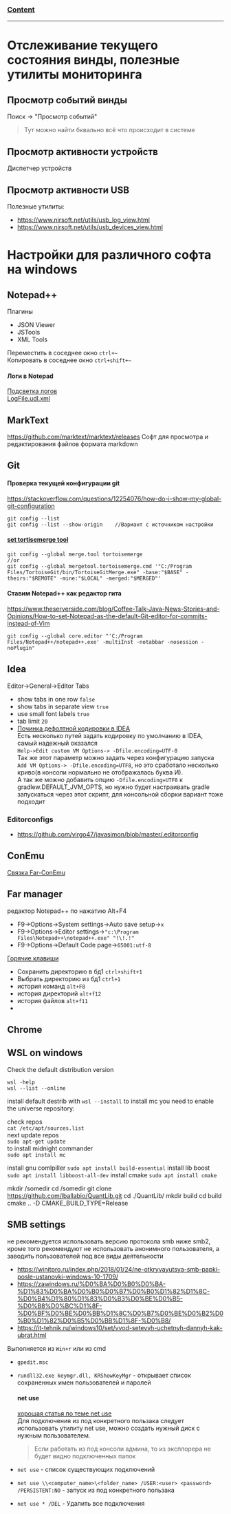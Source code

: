 ### [Content](../contents.md)

-----------------------------

# Отслеживание текущего состояния винды, полезные утилиты мониторинга

## Просмотр событий винды
Поиск -> "Просмотр событий"
> Тут можно найти бквально всё что происходит в системе

## Просмотр активности устройств
Диспетчер устройств

## Просмотр активности USB
Полезные утилиты:
- https://www.nirsoft.net/utils/usb_log_view.html
- https://www.nirsoft.net/utils/usb_devices_view.html

# Настройки для различного софта на windows

## Notepad++

Плагины

- JSON Viewer
- JSTools
- XML Tools

Переместить в соседнее окно `ctrl+~`  
Копировать в соседнее окно `ctrl+shift+~`

#### Логи в Notepad

[Подсветка логов](https://gist.github.com/mmdemirbas/3713724)  
[LogFile.udl.xml](../resources/settings/LogFile.udl.xml)  

## MarkText

https://github.com/marktext/marktext/releases
Софт для просмотра и редактирования файлов формата markdown

## Git

#### Проверка текущей конфигурации git

https://stackoverflow.com/questions/12254076/how-do-i-show-my-global-git-configuration

```
git config --list
git config --list --show-origin    //Вариант с источником настройки
```

#### [set tortisemerge tool](https://devstuffs.wordpress.com/2013/03/08/setting-tortoisegitmerge-in-msysgit-as-the-git-mergetool/)

```
git config --global merge.tool tortoisemerge
//or
git config --global mergetool.tortoisemerge.cmd '"C:/Program Files/TortoiseGit/bin/TortoiseGitMerge.exe" -base:"$BASE" -theirs:"$REMOTE" -mine:"$LOCAL" -merged:"$MERGED"'
```

#### Ставим Notepad++ как редактор гита

https://www.theserverside.com/blog/Coffee-Talk-Java-News-Stories-and-Opinions/How-to-set-Notepad-as-the-default-Git-editor-for-commits-instead-of-Vim

```
git config --global core.editor "'C:/Program Files/Notepad++/notepad++.exe' -multiInst -notabbar -nosession -noPlugin"
```

## Idea

Editor->General->Editor Tabs

- show tabs in one row `false`
- show tabs in separate view `true`
- use small font labels `true`
- tab limit `20`
- [Починка дефолтной кодировки в IDEA](https://youtrack.jetbrains.com/issue/IDEA-276155/Unable-to-change-gradle-build-output-encoding)  
  Есть несколько путей задать кодировку по умолчанию в IDEA, самый надежный оказался   
    ```` Help->Edit custom VM Options-> -Dfile.encoding=UTF-8 ````  
  Так же этот параметр можно задать через конфигурацию запуска `Add VM Options-> -Dfile.encoding=UTF8`, но это сработало
  несколько криво(в консоли нормально не отображалась буква И).  
  А так же можно добавить опцию `-Dfile.encoding=UTF8` к gradlew.DEFAULT_JVM_OPTS, но нужно будет настраивать gradle запускаться через
  этот скрипт, для консольной сборки вариант тоже подходит

### Editorconfigs

- https://github.com/virgo47/javasimon/blob/master/.editorconfig

## ConEmu

[Связка Far-ConEmu](http://chuchuva.com/pavel/2012/07/far-manager-and-console-output/)

## Far manager

редактор Notepad++ по нажатию Alt+F4     

- F9->Options->System settings->Auto save setup->`x`
- F9->Options->Editor settings->`"c:\Program Files\Notepad++\notepad++.exe" "!\!.!"`
- F9->Options->Default Code page->`65001:utf-8`

[Горячие клавиши](https://cheatography.com/alexzaitzev/cheat-sheets/far-3/)

- Сохранить директорию в бд1  `ctrl+shift+1`  
- Выбрать директорию из бд1 `ctrl+1`  
- история команд `alt+F8`  
- история директорий `alt+f12`  
- история файлов `alt+f11`  
- 

## Chrome

## WSL on windows

Check the default distribution version

```
wsl -help
wsl --list --online
```

install default destrib with `wsl --install`
to install mc you need to enable the universe repository:

check repos   
`cat /etc/apt/sources.list`  
next update repos  
`sudo apt-get update`  
to install midnight commander  
`sudo apt install mc`  

install gnu comlpiller
`sudo apt install build-essential`
install lib boost
`sudo apt install libboost-all-dev`
install cmake
`sudo apt install cmake`

mkdir /somedir
cd /somedir
git clone https://github.com/lballabio/QuantLib.git
cd ./QuantLib/
mkdir build
cd build
cmake .. -D CMAKE_BUILD_TYPE=Release

## SMB settings

не рекомендуется использовать версию протокола smb ниже smb2, кроме того рекомендуют не использовать анонимного 
пользователя, а заводить пользователей под все виды деятельности

- https://winitpro.ru/index.php/2018/01/24/ne-otkryvayutsya-smb-papki-posle-ustanovki-windows-10-1709/
- https://zawindows.ru/%D0%BA%D0%B0%D0%BA-%D1%83%D0%BA%D0%B0%D0%B7%D0%B0%D1%82%D1%8C-%D0%B4%D1%80%D1%83%D0%B3%D0%BE%D0%B5-%D0%B8%D0%BC%D1%8F-%D0%BF%D0%BE%D0%BB%D1%8C%D0%B7%D0%BE%D0%B2%D0%B0%D1%82%D0%B5%D0%BB%D1%8F-%D0%B8/
- https://it-tehnik.ru/windows10/set/vvod-setevyh-uchetnyh-dannyh-kak-ubrat.html

Выполняется из ``Win+r`` или из cmd  

- ``gpedit.msc``

- ``rundll32.exe keymgr.dll, KRShowKeyMgr``  - открывает список сохраненных имен пользователей и паролей
  
  #### net use
  
  [хорошая статья по теме net use](https://cmd4win.ru/administrirovanie-seti/upravlenie-setyu/68-net-use)  
  Для подключения из под конкретного пользака следует использовать утилиту net use, можно создать нужный диск с нужным пользователем.
  
  > Если работать из под консоли админа, то из эксплорера не будет видно подключенных папок

- ``net use`` - список существующих подключений

- ``net use \\<computer_name>\<folder_name> /USER:<user> <password> /PERSISTENT:NO`` - запуск из под конкретного пользака

- ``net use * /DEL`` - Удалить все подключения
